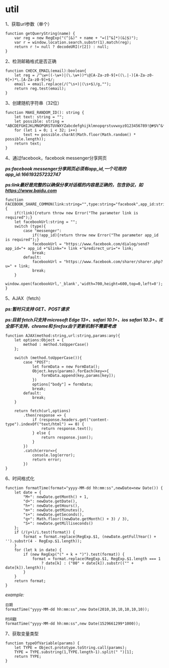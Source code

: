 # util

 1、获取url参数（单个）

    function getQueryString(name) {
        var reg = new RegExp("(^|&)" + name + "=([^&]*)(&|$)");
        var r = window.location.search.substr(1).match(reg);
        return r != null ? decodeURI(r[2]) : null;
    }
 2、检测邮箱格式是否正确

    function CHECK_EMAIL(email):boolean{
        let reg = /^\w+((-\w+)|(\.\w+))*\@[A-Za-z0-9]+((\.|-)[A-Za-z0-9]+)*\.[A-Za-z0-9]+$/;
        email = email.replace(/(^\s+)|(\s+$)/g,"");
        return reg.test(email);
    }
3、创建随机字符串（32位）

```
function MAKE_RANDOM_ID(): string {
    let text: string = "";
    let possible: string = "ABCDEFGHIJKLMNOPQRSTUVWXYZabcdefghijklmnopqrstuvwxyz0123456789!@#$%^&*";
    for (let i = 0; i < 32; i++)
        text += possible.charAt(Math.floor(Math.random() * possible.length));
    return text;
}
```

4、通过facebook，facebook messenger分享网页

***ps:facebook messenger分享网页必须有app_id,一个可用的app_id:166193257232747***

***ps:link最好是完整的以确保分享对话框的内容是正确的，包含协议，如 https://www.baidu.com***

```
function FACEBOOK_SHARE_COMMON(link:string="",type:string="facebook",app_id:string=""):void {
    if(!link){return throw new Error("The parameter link is required");}
    let facebookUrl:string = "";
    switch (type){
        case "messenger":
        	if(!app_id){return throw new Error("The parameter app_id is required");}
            facebookUrl = "https://www.facebook.com/dialog/send?app_id="+ app_id +"&link="+ link +"&redirect_uri="+ link;
            break;
        default:
            facebookUrl = "https://www.facebook.com/sharer/sharer.php?u=" + link;
            break;
    }
    window.open(facebookUrl,'_blank','width=700,height=600,top=0,left=0');
}
```

5、AJAX（fetch）

***ps:暂时只支持 GET、POST请求***

***ps:目前 fetch只支持 microsoft Edge 13+、safari 10.1+、ios safari 10.3+、IE全部不支持，chrome和 firefox由于更新机制不需要考虑***

```
function AJAX(method:string,url:string,params:any){
    let options:Object = {
        method : method.toUpperCase()
    };

    switch (method.toUpperCase()){
        case "POST":
            let formData = new FormData();
            Object.keys(params).forEach(key=>{
                formData.append(key,params[key]);
            })
            options["body"] = formData;
            break;
        default:
            break;
    }
    
    return fetch(url,options)
        .then(response => {
            if (response.headers.get("content-type").indexOf("text/html") == 0) {
                return response.text();
            } else {
                return response.json();
            }
        })
        .catch(error=>{
            console.log(error);
            return error;
        })
}
```

6、时间格式化

```
function formatTime(format="yyyy-MM-dd hh:mm:ss",newDate=new Date()) {
    let date = {
        "M+": newDate.getMonth() + 1,
        "d+": newDate.getDate(),
        "h+": newDate.getHours(),
        "m+": newDate.getMinutes(),
        "s+": newDate.getSeconds(),
        "q+": Math.floor((newDate.getMonth() + 3) / 3),
        "S+": newDate.getMilliseconds()
    };
    if (/(y+)/i.test(format)) {
        format = format.replace(RegExp.$1, (newDate.getFullYear() + '').substr(4 - RegExp.$1.length));
    }
    for (let k in date) {
        if (new RegExp("(" + k + ")").test(format)) {
            format = format.replace(RegExp.$1, RegExp.$1.length === 1
                ? date[k] : ("00" + date[k]).substr(("" + date[k]).length));
        }
    }
    return format;
}
```

*example:*

```
日期
formatTime("yyyy-MM-dd hh:mm:ss",new Date(2010,10,10,10,10,10));

时间戳
formatTime("yyyy-MM-dd hh:mm:ss",new Date(1529661299*1000));
```

7、获取变量类型

```
function typeOfVariable(params) {
    let TYPE = Object.prototype.toString.call(params);
    TYPE = TYPE.substring(1,TYPE.length-1).split(" ")[1];
    return TYPE;
}
```